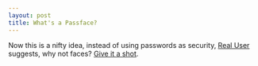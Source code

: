 ```yaml
---
layout: post
title: What's a Passface?
---
```

Now this is a nifty idea, instead of using passwords as security, [Real User](http://www.realuser.com/) suggests, why not faces? [Give it a shot](http://www.realuser.com/demo/index.htm).

